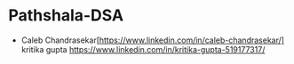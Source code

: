 # Pathshala-DSA

- Caleb Chandrasekar[https://www.linkedin.com/in/caleb-chandrasekar/]
kritika gupta https://www.linkedin.com/in/kritika-gupta-519177317/
